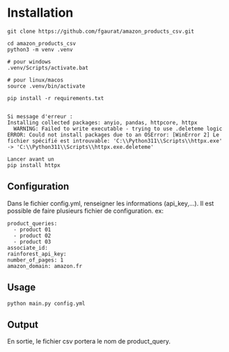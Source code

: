 # Installation
```
git clone https://github.com/fgaurat/amazon_products_csv.git

cd amazon_products_csv
python3 -m venv .venv

# pour windows
.venv/Scripts/activate.bat

# pour linux/macos
source .venv/bin/activate

pip install -r requirements.txt


Si message d'erreur :
Installing collected packages: anyio, pandas, httpcore, httpx
  WARNING: Failed to write executable - trying to use .deleteme logic
ERROR: Could not install packages due to an OSError: [WinError 2] Le fichier spécifié est introuvable: 'C:\\Python311\\Scripts\\httpx.exe' -> 'C:\\Python311\\Scripts\\httpx.exe.deleteme'

Lancer avant un
pip install httpx

```
## Configuration
Dans le fichier config.yml, renseigner les informations (api_key,...).
Il est possible de faire plusieurs fichier de configuration.
ex:
```
product_queries:
  - product 01
  - product 02
  - product 03
associate_id: 
rainforest_api_key: 
number_of_pages: 1
amazon_domain: amazon.fr

```

## Usage
```
python main.py config.yml
```

## Output
En sortie, le fichier csv portera le nom de product_query.

